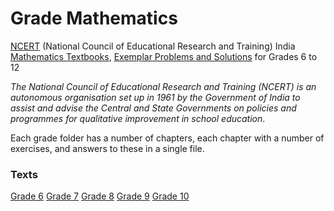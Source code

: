 # Grade Mathematics
[NCERT](http://ncert.nic.in/) (National Council of Educational Research and Training) India [Mathematics Textbooks](http://ncert.nic.in/textbook/textbook.htm), [Exemplar Problems and Solutions](http://www.ncert.nic.in/exemplar/exemplar.html) for Grades 6 to 12

*The National Council of Educational Research and Training (NCERT) is an autonomous organisation set up in 1961 by the Government of India to assist and advise the Central and State Governments on policies and programmes for qualitative improvement in school education*.

Each grade folder has a number of chapters, each chapter with a number of exercises, and answers to these in a single file.

### Texts
[Grade 6](https://github.com/srigalibe/NCERT_India_Grade_Mathematics/tree/master/grade_6/text_book)
[Grade 7](https://github.com/srigalibe/NCERT_India_Grade_Mathematics/tree/master/grade_7/text_book)
[Grade 8](https://github.com/srigalibe/NCERT_India_Grade_Mathematics/tree/master/grade_8/text_book)
[Grade 9](https://github.com/srigalibe/NCERT_India_Grade_Mathematics/tree/master/grade_9/text_book)
[Grade 10](https://github.com/srigalibe/NCERT_India_Grade_Mathematics/tree/master/grade_10/text_book)
